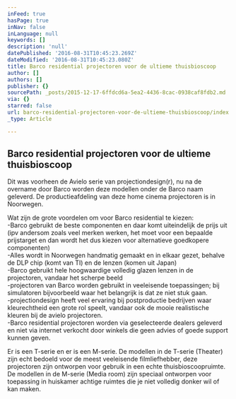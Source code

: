 ```yaml
---
inFeed: true
hasPage: true
inNav: false
inLanguage: null
keywords: []
description: 'null'
datePublished: '2016-08-31T10:45:23.269Z'
dateModified: '2016-08-31T10:45:23.080Z'
title: Barco residential projectoren voor de ultieme thuisbioscoop
author: []
authors: []
publisher: {}
sourcePath: _posts/2015-12-17-6ffdcd6a-5ea2-4436-8cac-0938caf8fdb2.md
via: {}
starred: false
url: barco-residential-projectoren-voor-de-ultieme-thuisbioscoop/index.html
_type: Article

---
```

## Barco residential projectoren voor de ultieme thuisbioscoop

Dit was voorheen de Avielo serie van projectiondesign(r), nu na de 
overname door Barco worden deze modellen onder de Barco naam geleverd. 
De productieafdeling van deze home cinema projectoren is in Noorwegen.

Wat zijn de grote voordelen om voor Barco residential te kiezen:  
-Barco gebruikt de beste componenten en daar komt uiteindelijk de prijs 
uit (ipv andersom zoals veel merken werken, het moet voor een bepaalde 
prijstarget en dan wordt het dus kiezen voor alternatieve goedkopere 
componenten)  
-Alles wordt in Noorwegen handmatig gemaakt en in elkaar gezet, behalve de DLP chip (komt van TI) en de lenzen (komen uit Japan)  
-Barco gebruikt hele hoogwaardige volledig glazen lenzen in de projectoren, vandaar het scherpe beeld  
-projectoren van Barco worden gebruikt in veeleisende toepassingen; bij 
simulatoren bijvoorbeeld waar het belangrijk is dat ze niet stuk gaan.  
-projectiondesign heeft veel ervaring bij postproductie bedrijven waar 
kleurechtheid een grote rol speelt, vandaar ook de mooie realistische 
kleuren bij de avielo projectoren.  
-Barco residential projectoren worden via geselecteerde dealers geleverd
en niet via internet verkocht door winkels die geen advies of goede 
support kunnen geven.

Er is een T-serie en er is een M-serie. De modellen in de T-serie 
(Theater) zijn echt bedoeld voor de meest veeleisende filmliefhebber, 
deze projectoren zijn ontworpen voor gebruik in een echte 
thuisbioscoopruimte. De modellen in de M-serie (Media room) zijn 
speciaal ontworpen voor toepassing in huiskamer achtige ruimtes die je 
niet volledig donker wil of kan maken.